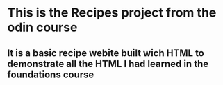 # This is the Recipes project from the odin course

## It is a basic recipe webite built wich HTML to demonstrate all the HTML I had learned in the foundations course